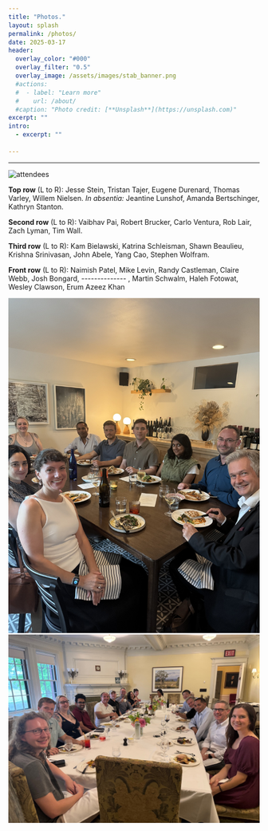 ```yaml
---
title: "Photos."
layout: splash
permalink: /photos/
date: 2025-03-17
header:
  overlay_color: "#000"
  overlay_filter: "0.5"
  overlay_image: /assets/images/stab_banner.png
  #actions:
  #  - label: "Learn more"
  #    url: /about/
  #caption: "Photo credit: [**Unsplash**](https://unsplash.com)"
excerpt: ""
intro:
  - excerpt: ""

---
```

---

<img src="/assets/images/Attendees.png" alt="attendees">

<B>Top row</B> (L to R): Jesse Stein, Tristan Tajer, Eugene Durenard, Thomas Varley, Willem Nielsen. <I>In absentia:</I> Jeantine Lunshof, Amanda Bertschinger, Kathryn Stanton.

<B>Second row</B> (L to R): Vaibhav Pai, Robert Brucker, Carlo Ventura, Rob Lair, Zach Lyman, Tim Wall.

<B>Third row</B> (L to R): Kam Bielawski, Katrina Schleisman, Shawn Beaulieu, Krishna Srinivasan, John Abele, Yang Cao, Stephen Wolfram.

<B>Front row</B> (L to R): Naimish Patel, Mike Levin, Randy Castleman, Claire Webb, Josh Bongard, -------------- , Martin Schwalm, Haleh Fotowat, Wesley Clawson, Erum Azeez Khan

<img src="/assets/images/IMG_4827.jpg" alt="attendees">

<img src="/assets/images/IMG_4900.jpg" alt="attendees">
